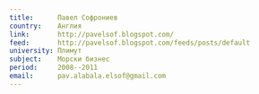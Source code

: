 ```yaml
---
title:      Павел Софрониев
country:    Англия 
link:       http://pavelsof.blogspot.com/
feed:       http://pavelsof.blogspot.com/feeds/posts/default
university: Плимут
subject:    Морски бизнес
period:     2008--2011
email:      pav.alabala.elsof@gmail.com
---
```

